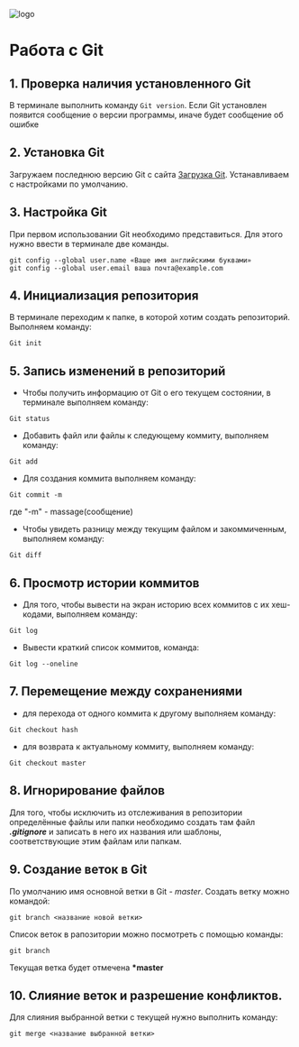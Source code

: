 ![logo](git_logo.jpeg)
# Работа с Git
## 1. Проверка наличия установленного Git
В терминале выполнить команду `Git version`.
Если Git установлен появится сообщение о версии программы, иначе будет сообщение об ошибке
## 2. Установка Git
Загружаем последнюю версию Git с сайта [Загрузка Git](https://git-scm.com/downloads).
Устанавливаем с настройками по умолчанию.
## 3. Настройка Git
При первом использовании Git необходимо представиться. Для этого нужно ввести в терминале две команды.
```
git config --global user.name «Ваше имя английскими буквами» 
git config --global user.email ваша почта@example.com
```
## 4. Инициализация репозитория
В терминале переходим к папке, в которой хотим создать репозиторий. Выполняем команду: 
```
Git init
```
## 5. Запись изменений в репозиторий
- Чтобы получить информацию от Git о его текущем состоянии, в терминале выполняем команду:
```
Git status
```
- Добавить файл или файлы к следующему коммиту, выполняем команду:
```
Git add
```
- Для создания коммита выполняем команду:
```
Git commit -m
```
где "-m" - massage(сообщение)

- Чтобы увидеть разницу между текущим файлом и закоммиченным, выполняем команду:
```
Git diff
```
## 6. Просмотр истории коммитов
- Для того, чтобы вывести на экран историю всех коммитов с их хеш-кодами, выполняем команду:
```
Git log
```
- Вывести краткий список коммитов, команда:
```
Git log --oneline
```
## 7. Перемещение между сохранениями
- для перехода от одного коммита к другому выполняем команду:
```
Git checkout hash
```
- для возврата к актуальному коммиту, выполняем команду:
```
Git checkout master
```

## 8. Игнорирование файлов
Для того, чтобы исключить из отслеживания в репозитории определённые файлы или папки необходимо создать там файл ***.gitignore*** и записать в него их названия или шаблоны, соответствующие этим файлам или папкам.

## 9. Создание веток в Git
По умолчанию имя основной ветки в Git - *master*.
Создать ветку можно командой:
```
git branch <название новой ветки>
```
Список веток в рапозитории можно посмотреть с помощью команды:
```
git branch
```
Текущая ветка будет отмечена **\*master**
## 10. Слияние веток и разрешение конфликтов.
Для слияния выбранной ветки с текущей нужно выполнить команду:
```
git merge <название выбранной ветки>
```